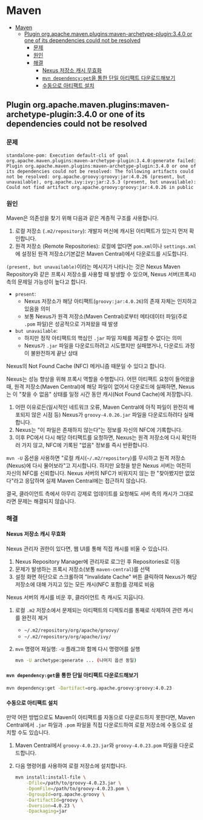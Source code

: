 # Maven

- [Maven](#maven)
    - [Plugin org.apache.maven.plugins:maven-archetype-plugin:3.4.0 or one of its dependencies could not be resolved](#plugin-orgapachemavenpluginsmaven-archetype-plugin340-or-one-of-its-dependencies-could-not-be-resolved)
        - [문제](#문제)
        - [원인](#원인)
        - [해결](#해결)
            - [Nexus 저장소 캐시 무효화](#nexus-저장소-캐시-무효화)
            - [`mvn dependency:get`을 통한 단일 아티팩트 다운로드해보기](#mvn-dependencyget을-통한-단일-아티팩트-다운로드해보기)
            - [수동으로 아티팩트 설치](#수동으로-아티팩트-설치)

## Plugin org.apache.maven.plugins:maven-archetype-plugin:3.4.0 or one of its dependencies could not be resolved

### 문제

```log
standalone-pom: Execution default-cli of goal org.apache.maven.plugins:maven-archetype-plugin:3.4.0:generate failed: Plugin org.apache.maven.plugins:maven-archetype-plugin:3.4.0 or one of its dependencies could not be resolved: The following artifacts could not be resolved: org.apache.groovy:groovy:jar:4.0.26 (present, but unavailable), org.apache.ivy:ivy:jar:2.5.3 (present, but unavailable): Could not find artifact org.apache.groovy:groovy:jar:4.0.26 in public
```

### 원인

Maven은 의존성을 찾기 위해 다음과 같은 계층적 구조를 사용합니다.

1. 로컬 저장소 (`.m2/repository`): 개발자 머신에 캐시된 아티팩트가 있는지 먼저 확인합니다.
2. 원격 저장소 (Remote Repositories): 로컬에 없다면 `pom.xml`이나 `settings.xml`에 설정된 원격 저장소(기본값은 Maven Central)에서 다운로드를 시도합니다.

`(present, but unavailable)`이라는 메시지가 나타나는 것은 Nexus Maven Repository와 같은 프록시 저장소를 사용할 때 발생할 수 있으며, Nexus 서버(프록시) 측의 문제일 가능성이 높다고 합니다.

- `present`:
    - Nexus 저장소가 해당 아티팩트(`groovy:jar:4.0.26`)의 존재 자체는 인지하고 있음을 의미
    - 보통 Nexus가 원격 저장소(Maven Central)로부터 메타데이터 파일(주로 `.pom` 파일)은 성공적으로 가져왔을 때 발생
- `but unavailable`:
    - 하지만 정작 아티팩트의 핵심인 `.jar` 파일 자체를 제공할 수 없다는 의미
    - Nexus가 `.jar` 파일을 다운로드하려고 시도했지만 실패했거나, 다운로드 과정이 불완전하게 끝난 상태

Nexus의 Not Found Cache (NFC) 메커니즘 때문일 수 있다고 합니다.

Nexus는 성능 향상을 위해 프록시 역할을 수행합니다.
어떤 아티팩트 요청이 들어왔을 때, 원격 저장소(Maven Central)에 해당 파일이 없어서 다운로드에 실패하면, Nexus는 이 "찾을 수 없음" 상태를 일정 시간 동안 캐시(Not Found Cache)에 저장합니다.

1. 어떤 이유로든(일시적인 네트워크 오류, Maven Central에 아직 파일이 완전히 배포되지 않은 시점 등) Nexus가 `groovy-4.0.26.jar` 파일을 다운로드하려다 실패합니다.
2. Nexus는 "이 파일은 존재하지 않는다"는 정보를 자신의 NFC에 기록합니다.
3. 이후 PC에서 다시 해당 아티팩트를 요청하면, Nexus는 원격 저장소에 다시 확인하러 가지 않고, NFC에 기록된 "없음" 정보를 즉시 반환합니다.

`mvn -U` 옵션을 사용하면 "로컬 캐시(`~/.m2/repository`)를 무시하고 원격 저장소(Nexus)에 다시 물어보라"고 지시합니다.
하지만 요청을 받은 Nexus 서버는 여전히 자신의 NFC를 신뢰합니다.
Nexus 서버의 NFC가 비워지지 않는 한 "찾아봤지만 없었다"라고 응답하며 실제 Maven Central에는 접근하지 않습니다.

결국, 클라이언트 측에서 아무리 강제로 업데이트를 요청해도 서버 측의 캐시가 그대로라면 문제는 해결되지 않습니다.

### 해결

#### Nexus 저장소 캐시 무효화

Nexus 관리자 권한이 있다면, 웹 UI를 통해 직접 캐시를 비울 수 있습니다.

1. Nexus Repository Manager에 관리자로 로그인 후 Repositories로 이동
2. 문제가 발생하는 프록시 저장소(보통 `maven-central`)를 선택
3. 설정 화면 하단으로 스크롤하여 "Invalidate Cache" 버튼 클릭하여 Nexus가 해당 저장소에 대해 가지고 있는 모든 캐시(NFC 포함)를 강제로 비움

Nexus 서버의 캐시를 비운 후, 클라이언트 측 캐시도 지웁니다.

1. 로컬 `.m2` 저장소에서 문제되는 아티팩트의 디렉토리를 통째로 삭제하여 관련 캐시를 완전히 제거
    - `~/.m2/repository/org/apache/groovy/`
    - `~/.m2/repository/org/apache/ivy/`

2. `mvn` 명령어 재실행: `-U` 플래그와 함께 다시 명령어를 실행

    ```bash
    mvn -U archetype:generate ... (나머지 옵션 동일)
    ```

#### `mvn dependency:get`을 통한 단일 아티팩트 다운로드해보기

```bash
mvn dependency:get -Dartifact=org.apache.groovy:groovy:4.0.23
```

#### 수동으로 아티팩트 설치

만약 어떤 방법으로도 Maven이 아티팩트를 자동으로 다운로드하지 못한다면,
Maven Central에서 `.jar` 파일과 `.pom` 파일을 직접 다운로드하여 로컬 저장소에 수동으로 설치할 수도 있습니다.

1. Maven Central에서 `groovy-4.0.23.jar`와 `groovy-4.0.23.pom` 파일을 다운로드합니다.
2. 다음 명령어를 사용하여 로컬 저장소에 설치합니다.

    ```bash
    mvn install:install-file \
        -Dfile=/path/to/groovy-4.0.23.jar \
        -DpomFile=/path/to/groovy-4.0.23.pom \
        -DgroupId=org.apache.groovy \
        -DartifactId=groovy \
        -Dversion=4.0.23 \
        -Dpackaging=jar
    ```
